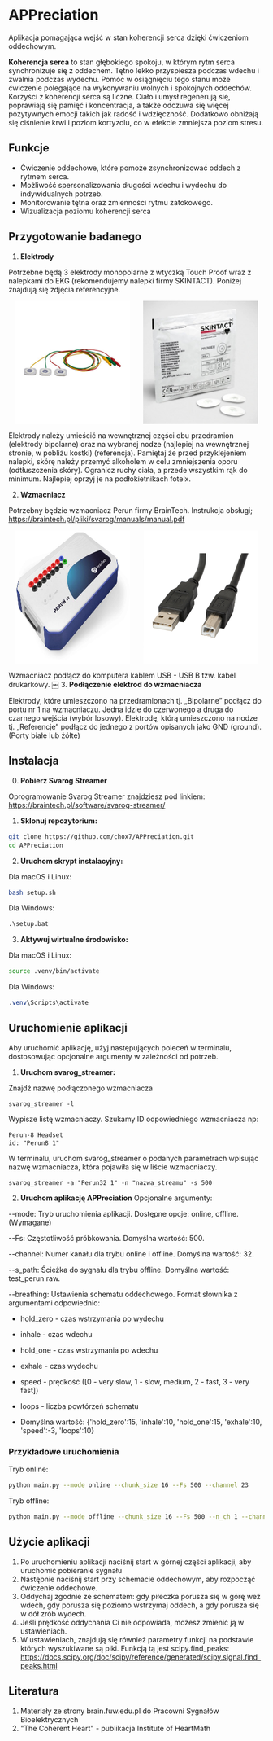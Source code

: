 # APPreciation
Aplikacja pomagająca wejść w stan koherencji serca dzięki ćwiczeniom oddechowym.

**Koherencja serca** to stan głębokiego spokoju, w którym rytm serca synchronizuje się z oddechem. Tętno lekko przyspiesza podczas wdechu i zwalnia podczas wydechu. Pomóc w osiągnięciu tego stanu może ćwiczenie polegające na wykonywaniu wolnych i spokojnych oddechów. Korzyści z koherencji serca są liczne. Ciało i umysł regenerują się, poprawiają się pamięć i koncentracja, a także odczuwa się więcej pozytywnych emocji takich jak radość i wdzięczność. Dodatkowo obniżają się ciśnienie krwi i poziom kortyzolu, co w efekcie zmniejsza poziom stresu.

## Funkcje
* Ćwiczenie oddechowe, które pomoże zsynchronizować oddech z rytmem serca.
* Możliwość spersonalizowania długości wdechu i wydechu do indywidualnych potrzeb.
* Monitorowanie tętna oraz zmienności rytmu zatokowego.
* Wizualizacja poziomu koherencji serca

## Przygotowanie badanego

1. **Elektrody** 

Potrzebne będą 3 elektrody monopolarne z wtyczką Touch Proof wraz z nalepkami do EKG (rekomendujemy nalepki firmy SKINTACT). 
Poniżej znajdują się zdjęcia referencyjne. 

<div style="display: flex; justify-content: space-around;">
<img src="assets/images/1.jpeg" alt="Obrazek 1" style="width: 45%;" />
<img src="assets/images/2.jpeg" alt="Obrazek 2" style="width: 45%;" />
</div>

Elektrody należy umieścić na wewnętrznej części obu przedramion (elektrody bipolarne) oraz na wybranej nodze (najlepiej na wewnętrznej stronie, w pobliżu kostki) (referencja). Pamiętaj że przed przyklejeniem nalepki, skórę należy przemyć  alkoholem w celu zmniejszenia oporu (odtłuszczenia skóry). Ogranicz ruchy ciała, a przede wszystkim rąk do minimum. Najlepiej oprzyj je na podłokietnikach fotelx.

2. **Wzmacniacz**

Potrzebny będzie wzmacniacz Perun firmy BrainTech. Instrukcja obsługi;
https://braintech.pl/pliki/svarog/manuals/manual.pdf

<div style="display: flex; justify-content: space-around;">
<img src="assets/images/3.jpeg" alt="Obrazek 3" style="width: 45%;" />
<img src="assets/images/4.jpeg" alt="Obrazek 4" style="width: 45%;" />
</div>

Wzmacniacz podłącz do komputera kablem USB - USB B tzw. kabel drukarkowy.
￼
3. **Podłączenie elektrod do wzmacniacza**

Elektrody, które umieszczono na przedramionach tj. „Bipolarne” podłącz do portu nr 1 na wzmacniaczu. Jedna idzie do czerwonego a druga do czarnego wejścia (wybór losowy). Elektrodę, którą umieszczono na nodze tj. „Referencje” podłącz do jednego z portów opisanych jako GND (ground). (Porty białe lub żółte)

## Instalacja

0. **Pobierz Svarog Streamer**

Oprogramowanie Svarog Streamer znajdziesz pod linkiem:
https://braintech.pl/software/svarog-streamer/

1. **Sklonuj repozytorium:**

```bash
git clone https://github.com/chox7/APPreciation.git
cd APPreciation
```

2. **Uruchom skrypt instalacyjny:**

Dla macOS i Linux:
```bash
bash setup.sh 
```
Dla Windows:
```bat
.\setup.bat      
```

3. **Aktywuj wirtualne środowisko:**

Dla macOS i Linux:
```bash
source .venv/bin/activate 
```
Dla Windows:
```PowerShell
.venv\Scripts\activate
```
## Uruchomienie aplikacji 
Aby uruchomić aplikację, użyj następujących poleceń w terminalu, dostosowując opcjonalne argumenty w zależności od potrzeb.

1. **Uruchom svarog_streamer:**

Znajdź nazwę podłączonego wzmacniacza
```
svarog_streamer -l 
```

Wypisze listę wzmacniaczy. Szukamy ID odpowiedniego wzmacniacza np: 
```
Perun-8 Headset
id: "Perun8 1"
```

W terminalu, uruchom svarog_streamer o podanych parametrach wpisując nazwę wzmacniacza, która pojawiła się w liście wzmacniaczy.
```
svarog_streamer -a "Perun32 1" -n "nazwa_streamu" -s 500
```

2. **Uruchom aplikację APPreciation**
Opcjonalne argumenty:

--mode: Tryb uruchomienia aplikacji. Dostępne opcje: online, offline. (Wymagane)

--Fs: Częstotliwość próbkowania. Domyślna wartość: 500.

--channel: Numer kanału dla trybu online i offline. Domyślna wartość: 32.

--s_path: Ścieżka do sygnału dla trybu offline. Domyślna wartość: test_perun.raw.

--breathing: Ustawienia schematu oddechowego. Format słownika z argumentami odpowiednio:

* hold_zero - czas wstrzymania po wydechu

* inhale - czas wdechu

* hold_one - czas wstrzymania po wdechu

* exhale - czas wydechu

* speed - prędkość ([0 - very slow, 1 - slow, medium, 2 - fast, 3 - very fast])

* loops - liczba powtórzeń schematu

* Domyślna wartość: {'hold_zero':15, 'inhale':10, 'hold_one':15, 'exhale':10, 'speed':-3, 'loops':10}

### Przykładowe uruchomienia
Tryb online:

```bash
python main.py --mode online --chunk_size 16 --Fs 500 --channel 23
```

Tryb offline:

```bash
python main.py --mode offline --chunk_size 16 --Fs 500 --n_ch 1 --channel 0 --s_path test_perun.raw
```


## Użycie aplikacji
1. Po uruchomieniu aplikacji naciśnij start w górnej części aplikacji, aby uruchomić pobieranie sygnału
2. Następnie naciśnij start przy schemacie oddechowym, aby rozpocząć ćwiczenie oddechowe.
3. Oddychaj zgodnie ze schematem: gdy piłeczka porusza się w górę weź wdech, gdy porusza się poziomo wstrzymaj oddech, a gdy porusza się w dół zrób wydech.
4. Jeśli prędkość oddychania Ci nie odpowiada, możesz zmienić ją w ustawieniach.
5. W ustawieniach, znajdują się również parametry funkcji na podstawie których wyszukiwane są piki. Funkcją tą jest scipy.find_peaks: https://docs.scipy.org/doc/scipy/reference/generated/scipy.signal.find_peaks.html

## Literatura
1. Materiały ze strony brain.fuw.edu.pl do Pracowni Sygnałów Bioelektrycznych
2. "The Coherent Heart" - publikacja Institute of HeartMath
